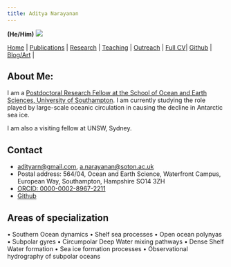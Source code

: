 ```yaml
---
title: Aditya Narayanan
---
```

**(He/Him)** <!--[(hear my pronounciation)]( https://www.name-coach.com/aditya-narayanan-93e6012a-3e3d-43c0-8a11-a454c5a58179 ) -->
<img src="./Images/profilePicture_20251005.jpg" class="img-profile"/>

[Home](index.html) | [Publications](publications.html) | [Research](research.html) | [Teaching](teaching.html) | [Outreach](outreach.html) |  [Full CV](https://github.com/adityarn/CV/blob/master/CV.pdf)| [Github](https://github.com/adityarn) | [Blog/Art](https://adityarn.github.io/kadal/) |

## About Me:

I am a [Postdoctoral Research Fellow at the School of Ocean and Earth Sciences, University of Southampton](https://www.southampton.ac.uk/people/62h5qp/doctor-aditya-narayanan). I am currently studying the role played by large-scale oceanic circulation in causing the decline in Antarctic sea ice.

I am also a visiting fellow at UNSW, Sydney.



## Contact

* adityarn@gmail.com, a.narayanan@soton.ac.uk
* Postal address: 564/04, Ocean and Earth Science, Waterfront Campus, European Way, Southampton, Hampshire SO14 3ZH
* [ORCID: 0000-0002-8967-2211](https://orcid.org/0000-0002-8967-2211)
* [Github](https://github.com/adityarn)


## Areas of specialization

• Southern Ocean dynamics • Shelf sea processes • Open ocean polynyas • Subpolar gyres • Circumpolar Deep Water mixing pathways • Dense Shelf Water formation • Sea ice formation processes • Observational hydrography of subpolar oceans

